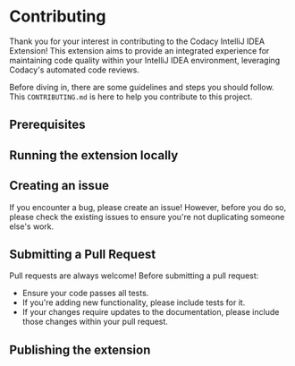 # Contributing

Thank you for your interest in contributing to the Codacy IntelliJ IDEA Extension! This extension aims to provide an integrated experience for maintaining code quality within your IntelliJ IDEA environment, leveraging Codacy's automated code reviews.

Before diving in, there are some guidelines and steps you should follow. This `CONTRIBUTING.md` is here to help you contribute to this project.

## Prerequisites


## Running the extension locally


## Creating an issue

If you encounter a bug, please create an issue! However, before you do so, please check the existing issues to ensure you're not duplicating someone else's work.

## Submitting a Pull Request

Pull requests are always welcome! Before submitting a pull request:
 
-   Ensure your code passes all tests.
-   If you're adding new functionality, please include tests for it.
-   If your changes require updates to the documentation, please include those changes within your pull request.

## Publishing the extension


